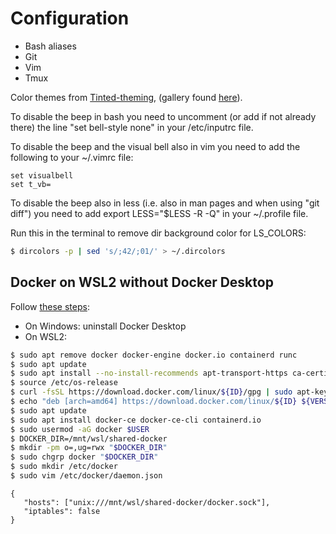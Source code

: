 # Configuration

- Bash aliases
- Git
- Vim
- Tmux

Color themes from [Tinted-theming](https://github.com/tinted-theming/base16-shell), (gallery found [here](https://tinted-theming.github.io/base16-gallery/)).

To disable the beep in bash you need to uncomment (or add if not already there) the line "set bell-style none" in your /etc/inputrc file.

To disable the beep and the visual bell also in vim you need to add the following to your ~/.vimrc file:

```vim
set visualbell
set t_vb=
```

To disable the beep also in less (i.e. also in man pages and when using "git diff") you need to add export LESS="$LESS -R -Q" in your ~/.profile file.

Run this in the terminal to remove dir background color for LS_COLORS:

```bash
$ dircolors -p | sed 's/;42/;01/' > ~/.dircolors
```

## Docker on WSL2 without Docker Desktop

Follow [these steps](https://dev.solita.fi/2021/12/21/docker-on-wsl2-without-docker-desktop.html):

- On Windows: uninstall Docker Desktop
- On WSL2:

```bash
$ sudo apt remove docker docker-engine docker.io containerd runc
$ sudo apt update
$ sudo apt install --no-install-recommends apt-transport-https ca-certificates curl gnupg2
$ source /etc/os-release
$ curl -fsSL https://download.docker.com/linux/${ID}/gpg | sudo apt-key add -
$ echo "deb [arch=amd64] https://download.docker.com/linux/${ID} ${VERSION_CODENAME} stable" | sudo tee /etc/apt/sources.list.d/docker.list
$ sudo apt update
$ sudo apt install docker-ce docker-ce-cli containerd.io
$ sudo usermod -aG docker $USER
$ DOCKER_DIR=/mnt/wsl/shared-docker
$ mkdir -pm o=,ug=rwx "$DOCKER_DIR"
$ sudo chgrp docker "$DOCKER_DIR"
$ sudo mkdir /etc/docker
$ sudo vim /etc/docker/daemon.json
```

```vim
{
   "hosts": ["unix:///mnt/wsl/shared-docker/docker.sock"],
   "iptables": false
}
```
